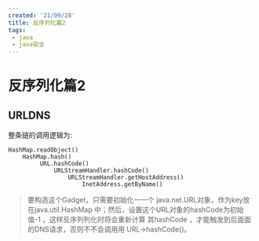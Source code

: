 ```yaml
---
created: '21/09/28'
title: 反序列化篇2
tags:
 - java
 - java安全
---
```

# 反序列化篇2
## URLDNS
整条链的调用逻辑为:
```
HashMap.readObject() 
    HashMap.hash()
         URL.hashCode()  
             URLStreamHandler.hashCode()
                 URLStreamHandler.getHostAddress()
                     InetAddress.getByName()

```

> 要构造这个Gadget，只需要初始化⼀一个 java.net.URL对象，作为key放在java.util.HashMap 中；然后，设置这个URL对象的hashCode为初始值-1 ，这样反序列列化时将会重新计算 其hashCode ，才能触发到后⾯面的DNS请求，否则不不会调⽤用 URL->hashCode()。
